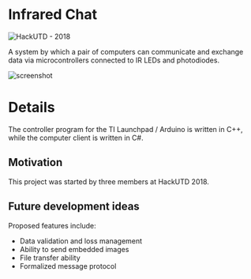 # Infrared Chat
![HackUTD - 2018](https://img.shields.io/badge/HackUTD-2018-2ea44f)


A system by which a pair of computers can communicate and exchange data via microcontrollers connected to IR LEDs and photodiodes.

![screenshot](https://user-images.githubusercontent.com/1783464/165186066-2f173f01-27c7-4472-be25-8cc1deba8db0.png)


# Details
The controller program for the TI Launchpad / Arduino is written in C++, while the computer client is written in C#. 

## Motivation
This project was started by three members at HackUTD 2018.

## Future development ideas
Proposed features include:
- Data validation and loss management
- Ability to send embedded images
- File transfer ability
- Formalized message protocol

